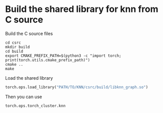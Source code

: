 # Build the shared library for knn from C source

Build the C source files

```shell
cd csrc
mkdir build
cd build
export CMAKE_PREFIX_PATH=$(python3 -c "import torch; print(torch.utils.cmake_prefix_path)")
cmake ..
make
```

Load the shared library

```python
torch.ops.load_library("PATH/TO/KNN/csrc/build/libknn_graph.so")
```

Then you can use

```python
torch.ops.torch_cluster.knn
```